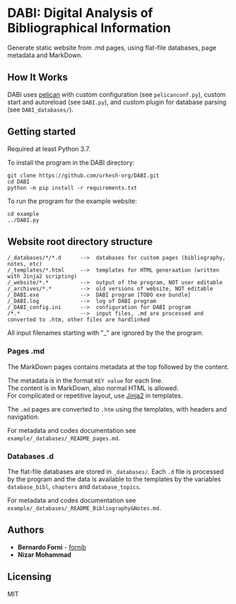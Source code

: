 # DABI: Digital Analysis of Bibliographical Information

Generate static website from .md pages, using flat-file databases, page metadata and MarkDown.


## How It Works

DABI uses [pelican](https://github.com/getpelican/pelican) with custom configuration (see `pelicanconf.py`),
custom start and autoreload (see `DABI.py`),
and custom plugin for database parsing (see `DABI_databases/`).


## Getting started

Required at least Python 3.7.

To install the program in the DABI directory:
```shell
git clone https://github.com/urkesh-org/DABI.git
cd DABI
python -m pip install -r requirements.txt
```

To run the program for the example website:
```shell
cd example
../DABI.py
```


## Website root directory structure

```
/_databases/*/*.d      -->  databases for custom pages (bibliography, notes, etc)
/_templates/*.html     -->  templates for HTML generaation (written with Jinja2 scripting)
/_website/*.*          -->  output of the program, NOT user editable
/_archives/*.*         -->  old versions of website, NOT editable
/_DABI.exe             -->  DABI program [TODO exe bundle]
/_DABI.log             -->  log of DABI program
/_DABI_config.ini      -->  configuration for DABI program
/*.*                   -->  input files, .md are processed and converted to .htm, other files are hardlinked
```

All input filenames starting with "_" are ignored by the the program.


### Pages .md

The MarkDown pages contains metadata at the top followed by the content.

The metadata is in the format `KEY value` for each line.  
The content is in MarkDown, also normal HTML is allowed.  
For complicated or repetitive layout, use [Jinja2](https://jinja.palletsprojects.com/) in templates.

The `.md` pages are converted to `.htm` using the templates, with headers and navigation.

For metadata and codes documentation see `example/_databases/_README_pages.md`.


### Databases .d

The flat-file databases are stored in `_databases/`.
Each `.d` file is processed by the program and the data is available to the templates
by the variables `database_bibl`, `chapters` and `database_topics`.

For metadata and codes documentation see `example/_databases/_README_Bibliography&Notes.md`.



## Authors

* **Bernardo Forni** - [fornib](https://github.com/fornib)
* **Nizar Mohammad**


## Licensing

MIT

